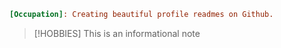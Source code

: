 ```ini
[Occupation]: Creating beautiful profile readmes on Github.
```

> [!HOBBIES]
> This is an informational note
